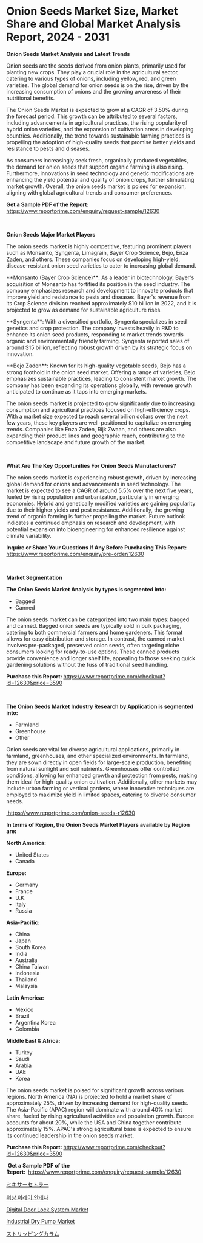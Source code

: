 <p><h1>Onion Seeds Market Size, Market Share and Global Market Analysis Report, 2024 - 2031</h1></p><p><strong>Onion Seeds Market Analysis and Latest Trends</strong></p>
<p><p>Onion seeds are the seeds derived from onion plants, primarily used for planting new crops. They play a crucial role in the agricultural sector, catering to various types of onions, including yellow, red, and green varieties. The global demand for onion seeds is on the rise, driven by the increasing consumption of onions and the growing awareness of their nutritional benefits.</p><p>The Onion Seeds Market is expected to grow at a CAGR of 3.50% during the forecast period. This growth can be attributed to several factors, including advancements in agricultural practices, the rising popularity of hybrid onion varieties, and the expansion of cultivation areas in developing countries. Additionally, the trend towards sustainable farming practices is propelling the adoption of high-quality seeds that promise better yields and resistance to pests and diseases.</p><p>As consumers increasingly seek fresh, organically produced vegetables, the demand for onion seeds that support organic farming is also rising. Furthermore, innovations in seed technology and genetic modifications are enhancing the yield potential and quality of onion crops, further stimulating market growth. Overall, the onion seeds market is poised for expansion, aligning with global agricultural trends and consumer preferences.</p></p>
<p><strong>Get a Sample PDF of the Report:&nbsp;</strong> <a href="https://www.reportprime.com/enquiry/request-sample/12630">https://www.reportprime.com/enquiry/request-sample/12630</a></p>
<p>&nbsp;</p>
<p><strong>Onion Seeds Major Market Players</strong></p>
<p><p>The onion seeds market is highly competitive, featuring prominent players such as Monsanto, Syngenta, Limagrain, Bayer Crop Science, Bejo, Enza Zaden, and others. These companies focus on developing high-yield, disease-resistant onion seed varieties to cater to increasing global demand.</p><p>**Monsanto (Bayer Crop Science)**: As a leader in biotechnology, Bayer's acquisition of Monsanto has fortified its position in the seed industry. The company emphasizes research and development to innovate products that improve yield and resistance to pests and diseases. Bayer's revenue from its Crop Science division reached approximately $10 billion in 2022, and it is projected to grow as demand for sustainable agriculture rises.</p><p>**Syngenta**: With a diversified portfolio, Syngenta specializes in seed genetics and crop protection. The company invests heavily in R&D to enhance its onion seed products, responding to market trends towards organic and environmentally friendly farming. Syngenta reported sales of around $15 billion, reflecting robust growth driven by its strategic focus on innovation.</p><p>**Bejo Zaden**: Known for its high-quality vegetable seeds, Bejo has a strong foothold in the onion seed market. Offering a range of varieties, Bejo emphasizes sustainable practices, leading to consistent market growth. The company has been expanding its operations globally, with revenue growth anticipated to continue as it taps into emerging markets.</p><p>The onion seeds market is projected to grow significantly due to increasing consumption and agricultural practices focused on high-efficiency crops. With a market size expected to reach several billion dollars over the next few years, these key players are well-positioned to capitalize on emerging trends. Companies like Enza Zaden, Rijk Zwaan, and others are also expanding their product lines and geographic reach, contributing to the competitive landscape and future growth of the market.</p></p>
<p>&nbsp;</p>
<p><strong>What Are The Key Opportunities For Onion Seeds Manufacturers?</strong></p>
<p><p>The onion seeds market is experiencing robust growth, driven by increasing global demand for onions and advancements in seed technology. The market is expected to see a CAGR of around 5.5% over the next five years, fueled by rising population and urbanization, particularly in emerging economies. Hybrid and genetically modified varieties are gaining popularity due to their higher yields and pest resistance. Additionally, the growing trend of organic farming is further propelling the market. Future outlook indicates a continued emphasis on research and development, with potential expansion into bioengineering for enhanced resilience against climate variability.</p></p>
<p><strong>Inquire or Share Your Questions If Any Before Purchasing This Report:</strong> <a href="https://www.reportprime.com/enquiry/pre-order/12630">https://www.reportprime.com/enquiry/pre-order/12630</a></p>
<p>&nbsp;</p>
<p><strong>Market Segmentation</strong></p>
<p><strong>The Onion Seeds Market Analysis by types is segmented into:</strong></p>
<p><ul><li>Bagged</li><li>Canned</li></ul></p>
<p><p>The onion seeds market can be categorized into two main types: bagged and canned. Bagged onion seeds are typically sold in bulk packaging, catering to both commercial farmers and home gardeners. This format allows for easy distribution and storage. In contrast, the canned market involves pre-packaged, preserved onion seeds, often targeting niche consumers looking for ready-to-use options. These canned products provide convenience and longer shelf life, appealing to those seeking quick gardening solutions without the fuss of traditional seed handling.</p></p>
<p><strong>Purchase this Report:&nbsp;</strong><a href="https://www.reportprime.com/checkout?id=12630&price=3590">https://www.reportprime.com/checkout?id=12630&price=3590</a></p>
<p>&nbsp;</p>
<p><strong>The Onion Seeds Market Industry Research by Application is segmented into:</strong></p>
<p><ul><li>Farmland</li><li>Greenhouse</li><li>Other</li></ul></p>
<p><p>Onion seeds are vital for diverse agricultural applications, primarily in farmland, greenhouses, and other specialized environments. In farmland, they are sown directly in open fields for large-scale production, benefiting from natural sunlight and soil nutrients. Greenhouses offer controlled conditions, allowing for enhanced growth and protection from pests, making them ideal for high-quality onion cultivation. Additionally, other markets may include urban farming or vertical gardens, where innovative techniques are employed to maximize yield in limited spaces, catering to diverse consumer needs.</p></p>
<p><a href="https://www.reportprime.com/onion-seeds-r12630">&nbsp;https://www.reportprime.com/onion-seeds-r12630</a></p>
<p><strong>In terms of Region, the Onion Seeds Market Players available by Region are:</strong></p>
<p>
    <p> <strong> North America: </strong>
        <ul>
            <li>United States</li>
            <li>Canada</li>
        </ul>
        </p> 
    <p> <strong> Europe: </strong>
        <ul>
            <li>Germany</li>
            <li>France</li>
            <li>U.K.</li>
            <li>Italy</li>
            <li>Russia</li>
        </ul>
        </p> 
    <p> <strong> Asia-Pacific: </strong>
        <ul>
            <li>China</li>
            <li>Japan</li>
            <li>South Korea</li>
            <li>India</li>
            <li>Australia</li>
            <li>China Taiwan</li>
            <li>Indonesia</li>
            <li>Thailand</li>
            <li>Malaysia</li>
        </ul>
        </p> 
    <p> <strong> Latin America: </strong>
        <ul>
            <li>Mexico</li>
            <li>Brazil</li>
            <li>Argentina Korea</li>
            <li>Colombia</li>
        </ul>
        </p> 
    <p> <strong> Middle East & Africa: </strong>
        <ul>
            <li>Turkey</li>
            <li>Saudi</li>
            <li>Arabia</li>
            <li>UAE</li>
            <li>Korea</li>
        </ul>
    </p>
    </p>
<p><p>The onion seeds market is poised for significant growth across various regions. North America (NA) is projected to hold a market share of approximately 25%, driven by increasing demand for high-quality seeds. The Asia-Pacific (APAC) region will dominate with around 40% market share, fueled by rising agricultural activities and population growth. Europe accounts for about 20%, while the USA and China together contribute approximately 15%. APAC's strong agricultural base is expected to ensure its continued leadership in the onion seeds market.</p></p>
<p><strong>Purchase this Report: </strong><a href="https://www.reportprime.com/checkout?id=12630&price=3590">https://www.reportprime.com/checkout?id=12630&price=3590</a></p>
<p>&nbsp;<strong>Get a Sample PDF of the Report:&nbsp;&nbsp;</strong><a href="https://www.reportprime.com/enquiry/request-sample/12630">https://www.reportprime.com/enquiry/request-sample/12630</a></p>
<p><strong></strong></p>
<p><p><a href="https://medium.com/@mares423/%E3%83%9F%E3%82%AD%E3%82%B5%E3%83%BC%E3%82%BB%E3%83%88%E3%83%A9%E3%83%BC%E5%B8%82%E5%A0%B4%E3%81%AE%E3%83%8A%E3%83%93%E3%82%B2%E3%83%BC%E3%82%B7%E3%83%A7%E3%83%B3-2024%E5%B9%B4%E3%81%8B%E3%82%892031%E5%B9%B4%E3%81%BE%E3%81%A7%E3%81%AE%E5%B0%82%E9%96%80%E5%AE%B6%E5%88%86%E6%9E%90%E3%81%A8%E5%B8%82%E5%A0%B4%E4%BA%88%E6%B8%AC-8e440515b789">ミキサーセトラー</a></p><p><a href="https://medium.com/@rekhakhatun65/%EB%8B%A4%EB%8B%A8%EC%B8%B5-%EB%B0%B0%EC%97%B4-%EC%95%88%ED%85%8C%EB%82%98-%EC%82%B0%EC%97%85-%EB%B6%84%EC%84%9D-%EB%B3%B4%EA%B3%A0%EC%84%9C-%EC%95%A0%ED%94%8C%EB%A6%AC%EC%BC%80%EC%9D%B4%EC%85%98-%EC%A7%80%EC%97%AD-%EA%B2%BD%EC%9F%81-%EC%A0%84%EB%9E%B5%EC%97%90-%EB%94%B0%EB%A5%B8-%EC%8B%9C%EC%9E%A5-%EA%B7%9C%EB%AA%A8-%EC%A0%90%EC%9C%A0%EC%9C%A8-%ED%8A%B8%EB%A0%8C%EB%93%9C-2024-2031-bc2ed5e7f669">위상 어레이 안테나</a></p><p><a href="https://medium.com/@aureliarice/strategic-roadmap-to-success-global-digital-door-lock-system-market-analysis-2024-2031-cad21dcd809a">Digital Door Lock System Market</a></p><p><a href="https://issuu.com/reportprime-2/docs/industrial-dry-pump-market-size-203_7629276e7f11b9">Industrial Dry Pump Market</a></p><p><a href="https://medium.com/@mares423/%E3%82%B9%E3%83%88%E3%83%AA%E3%83%83%E3%83%94%E3%83%B3%E3%82%B0%E3%82%AB%E3%83%A9%E3%83%A0%E3%81%AE%E5%B8%82%E5%A0%B4%E6%A6%82%E8%A6%81-2024%E5%B9%B4%E3%81%8B%E3%82%892031%E5%B9%B4%E3%81%BE%E3%81%A7%E3%81%AE%E4%B8%96%E7%95%8C%E5%B8%82%E5%A0%B4%E3%83%88%E3%83%AC%E3%83%B3%E3%83%89%E3%81%A8%E5%B0%86%E6%9D%A5%E3%81%AE%E5%B1%95%E6%9C%9B-b4af6149dbfc">ストリッピングカラム</a></p></p>